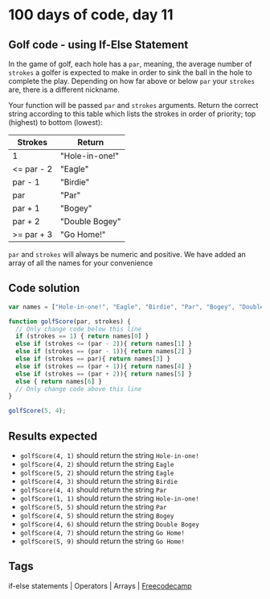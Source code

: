 # 100 days of code, day 11

## Golf code - using If-Else Statement

In the game of golf, each hole has a `par`, meaning, the average number of `strokes` a golfer is expected to make in order to sink the ball in the hole to complete the play. Depending on how far above or below `par` your `strokes` are, there is a different nickname.

Your function will be passed `par` and `strokes` arguments. Return the correct string according to this table which lists the strokes in order of priority; top (highest) to bottom (lowest):

| Strokes    | Return         |
| ---------- | -------------- |
| 1          | "Hole-in-one!" |
| <= par - 2 | "Eagle"        |
| par - 1    | "Birdie"       |
| par        | "Par"          |
| par + 1    | "Bogey"        |
| par + 2    | "Double Bogey" |
| >= par + 3 | "Go Home!"     |

`par` and `strokes` will always be numeric and positive. We have added an array of all the names for your convenience

## Code solution

```javascript
var names = ["Hole-in-one!", "Eagle", "Birdie", "Par", "Bogey", "Double Bogey", "Go Home!"];

function golfScore(par, strokes) {
  // Only change code below this line
  if (strokes == 1) { return names[0] }
  else if (strokes <= (par - 2)){ return names[1] }
  else if (strokes == (par - 1)){ return names[2] }
  else if (strokes == par){ return names[3] }
  else if (strokes == (par + 1)){ return names[4] }
  else if (strokes == (par + 2)){ return names[5] }
  else { return names[6] }
  // Only change code above this line
}

golfScore(5, 4);
```

## Results expected 
- `golfScore(4, 1)` should return the string `Hole-in-one!`
- `golfScore(4, 2)` should return the string `Eagle`
- `golfScore(5, 2)` should return the string `Eagle`
- `golfScore(4, 3)` should return the string `Birdie`
- `golfScore(4, 4)` should return the string `Par`
- `golfScore(1, 1)` should return the string `Hole-in-one!`
- `golfScore(5, 5)` should return the string `Par`
- `golfScore(4, 5)` should return the string `Bogey`
- `golfScore(4, 6)` should return the string `Double Bogey`
- `golfScore(4, 7)` should return the string `Go Home!`
- `golfScore(5, 9)` should return the string `Go Home!`

## Tags
if-else statements | Operators | Arrays | [Freecodecamp](https://freecodecamp.org)